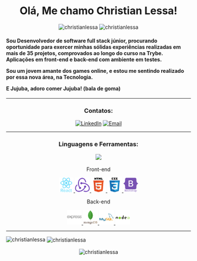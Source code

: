 <div align="center">
  <h1>Olá, Me chamo Christian Lessa!</h1>

  <p> <img src="https://komarev.com/ghpvc/?username=christianlessa&label=Profile%20views&color=4a10e2&style=flat"     alt="christianlessa" />
  <img src="https://img.shields.io/github/followers/christianlessa?style=social" alt="christianlessa" /> </p>
  
  <p><h4 align="left">Sou Desenvolvedor de software full stack júnior, procurando oportunidade para exercer minhas sólidas experiências realizadas em mais de 35 projetos, comprovados ao longo do curso na Trybe. Aplicações em front-end e back-end com ambiente em testes.</p>
  <p>Sou um jovem amante dos games online, e estou me sentindo realizado por essa nova área, na Tecnologia.</p>
  E Jujuba, adoro comer Jujuba! (bala de goma) 
  </h4>
</div>

-----

<div align="center">
  <h3>Contatos:</h3>

  <p>
    <a href="https://www.linkedin.com/in/christian-lessa/" target="_blank"><img alt="LinkedIn"     src="https://img.shields.io/badge/LinkedIn-Christian Lessa-blue?style=flat&logo=linkedin"></a>
    <a href="christianclessa@gmail.com"><img alt="Email" src="https://img.shields.io/badge/Email-christianclessa@gmail.com-blue?style=flat&logo=gmail"></a>
  </p>
</div>

-----

<div align="center">
  <h3>Linguagens e Ferramentas:</h3>
  <p>
    <a href="https://skillicons.dev">
    <img src="https://skillicons.dev/icons?i=linux,git,docker,python,javascript,typescript" /> </a> 
  </p>

  <p>Front-end</p>
    <a href="https://reactjs.org/" target="_blank" rel="noreferrer"> <img src="https://raw.githubusercontent.com/devicons/devicon/master/icons/react/react-original-wordmark.svg" alt="react" width="40" height="40"/> </a>
    <a href="https://redux.js.org" target="_blank" rel="noreferrer"> <img src="https://raw.githubusercontent.com/devicons/devicon/master/icons/redux/redux-original.svg" alt="redux" width="40" height="40"/> </a>
    <a href="https://www.w3.org/html/" target="_blank" rel="noreferrer"> <img src="https://raw.githubusercontent.com/devicons/devicon/master/icons/html5/html5-original-wordmark.svg" alt="html5" width="40" height="40"/> </a>
    <a href="https://www.w3schools.com/css/" target="_blank" rel="noreferrer"> <img src="https://raw.githubusercontent.com/devicons/devicon/master/icons/css3/css3-original-wordmark.svg" alt="css3" width="40" height="40"/> </a>
    <a href="https://getbootstrap.com" target="_blank" rel="noreferrer"> <img src="https://raw.githubusercontent.com/devicons/devicon/master/icons/bootstrap/bootstrap-plain-wordmark.svg" alt="bootstrap" width="40" height="40"/> </a>

  <p>Back-end</p>
    <p> <a href="https://expressjs.com" target="_blank" rel="noreferrer"> <img src="https://raw.githubusercontent.com/devicons/devicon/master/icons/express/express-original-wordmark.svg" alt="express" width="40" height="40"/> </a>
    <a href="https://www.mongodb.com/" target="_blank" rel="noreferrer"> <img src="https://raw.githubusercontent.com/devicons/devicon/master/icons/mongodb/mongodb-original-wordmark.svg" alt="mongodb" width="40" height="40"/> </a>
    <a href="https://www.mysql.com/" target="_blank" rel="noreferrer"> <img src="https://raw.githubusercontent.com/devicons/devicon/master/icons/mysql/mysql-original-wordmark.svg" alt="mysql" width="40" height="40"/> </a>
    <a href="https://nodejs.org" target="_blank" rel="noreferrer"> <img src="https://raw.githubusercontent.com/devicons/devicon/master/icons/nodejs/nodejs-original-wordmark.svg" alt="nodejs" width="40" height="40"/> </a> </p> </p>
</div>

-----

<p><img align="left" src="https://github-readme-stats.vercel.app/api/top-langs?username=christianlessa&show_icons=true&locale=en&layout=compact" alt="christianlessa" /></p>

<p>&nbsp;<img align="center" src="https://github-readme-stats.vercel.app/api?username=christianlessa&show_icons=true&locale=en" alt="christianlessa" /></p>

<p align="center"><img align="center" src="https://github-readme-streak-stats.herokuapp.com/?user=christianlessa&" alt="christianlessa" /></p>

